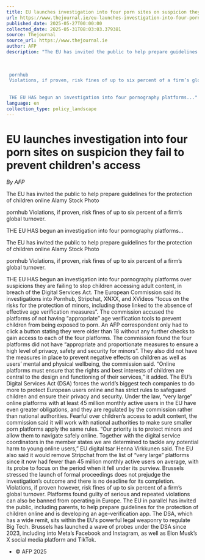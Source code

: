 ```yaml
---
title: EU launches investigation into four porn sites on suspicion they fail to prevent children's access
url: https://www.thejournal.ie/eu-launches-investigation-into-four-porn-sites-on-suspicion-they-fail-to-prevent-childrens-access-6715856-May2025/
published_date: 2025-05-27T00:00:00
collected_date: 2025-05-31T08:03:03.379381
source: Thejournal
source_url: https://www.thejournal.ie
author: AFP
description: "The EU has invited the public to help prepare guidelines for the protection of children online Alamy Stock Photo 
 
 
 
 pornhub 
 Violations, if proven, risk fines of up to six percent of a firm’s global turnover. 
 
 
 THE EU HAS begun an investigation into four pornography platforms..."
language: en
collection_type: policy_landscape
---
```


# EU launches investigation into four porn sites on suspicion they fail to prevent children's access

*By AFP*

The EU has invited the public to help prepare guidelines for the protection of children online Alamy Stock Photo 
 
 
 
 pornhub 
 Violations, if proven, risk fines of up to six percent of a firm’s global turnover. 
 
 
 THE EU HAS begun an investigation into four pornography platforms...

The EU has invited the public to help prepare guidelines for the protection of children online Alamy Stock Photo

pornhub 
 Violations, if proven, risk fines of up to six percent of a firm’s global turnover.

THE EU HAS begun an investigation into four pornography platforms over suspicions they are failing to stop children accessing adult content, in breach of the Digital Services Act. 
 The European Commission said its investigations into Pornhub, Stripchat, XNXX, and XVideos “focus on the risks for the protection of minors, including those linked to the absence of effective age verification measures”. 
 The commission accused the platforms of not having “appropriate” age verification tools to prevent children from being exposed to porn. 
 An AFP correspondent only had to click a button stating they were older than 18 without any further checks to gain access to each of the four platforms. 
 The commission found the four platforms did not have “appropriate and proportionate measures to ensure a high level of privacy, safety and security for minors”. 
 They also did not have the measures in place to prevent negative effects on children as well as users’ mental and physical wellbeing, the commission said. 
 “Online platforms must ensure that the rights and best interests of children are central to the design and functioning of their services,” it added. 
 The EU’s Digital Services Act (DSA) forces the world’s biggest tech companies to do more to protect European users online and has strict rules to safeguard children and ensure their privacy and security. 
 Under the law, “very large” online platforms with at least 45 million monthly active users in the EU have even greater obligations, and they are regulated by the commission rather than national authorities. 
 Fearful over children’s access to adult content, the commission said it will work with national authorities to make sure smaller porn platforms apply the same rules. 
 “Our priority is to protect minors and allow them to navigate safely online. Together with the digital service coordinators in the member states we are determined to tackle any potential harm to young online users,” EU digital tsar Henna Virkkunen said. 
 The EU also said it would remove Stripchat from the list of “very large” platforms since it now had fewer than 45 million monthly active users on average, with its probe to focus on the period when it fell under its purview. 
 Brussels stressed the launch of formal proceedings does not prejudge the investigation’s outcome and there is no deadline for its completion. 
 Violations, if proven however, risk fines of up to six percent of a firm’s global turnover. Platforms found guilty of serious and repeated violations can also be banned from operating in Europe. 
 The EU in parallel has invited the public, including parents, to help prepare guidelines for the protection of children online and is developing an age-verification app. 
 The DSA, which has a wide remit, sits within the EU’s powerful legal weaponry to regulate Big Tech. 
 Brussels has launched a wave of probes under the DSA since 2023, including into Meta’s Facebook and Instagram, as well as Elon Musk’s X social media platform and TikTok.
 
 - © AFP 2025